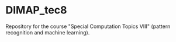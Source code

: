 # DIMAP_tec8
Repository for the course "Special Computation Topics VIII" (pattern recognition and machine learning).
